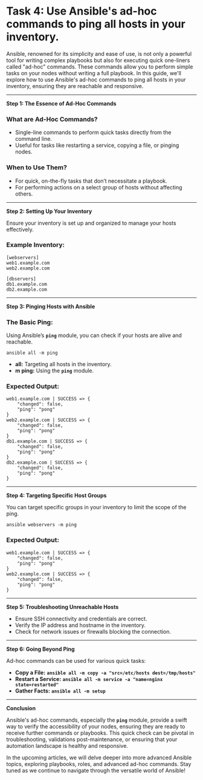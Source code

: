 # Task 4: Use Ansible's ad-hoc commands to ping all hosts in your inventory.

Ansible, renowned for its simplicity and ease of use, is not only a powerful tool for writing complex playbooks but also for executing quick one-liners called "ad-hoc" commands. These commands allow you to perform simple tasks on your nodes without writing a full playbook. In this guide, we'll explore how to use Ansible's ad-hoc commands to ping all hosts in your inventory, ensuring they are reachable and responsive.

---

**Step 1: The Essence of Ad-Hoc Commands**

### **What are Ad-Hoc Commands?**

- Single-line commands to perform quick tasks directly from the command line.
- Useful for tasks like restarting a service, copying a file, or pinging nodes.

### **When to Use Them?**

- For quick, on-the-fly tasks that don’t necessitate a playbook.
- For performing actions on a select group of hosts without affecting others.

---

**Step 2: Setting Up Your Inventory**

Ensure your inventory is set up and organized to manage your hosts effectively.

### **Example Inventory:**

```
[webservers]
web1.example.com
web2.example.com

[dbservers]
db1.example.com
db2.example.com
```

---

**Step 3: Pinging Hosts with Ansible**

### **The Basic Ping:**

Using Ansible’s **`ping`** module, you can check if your hosts are alive and reachable.

```
ansible all -m ping
```

- **all:** Targeting all hosts in the inventory.
- **m ping:** Using the **`ping`** module.

### **Expected Output:**

```
web1.example.com | SUCCESS => {
    "changed": false,
    "ping": "pong"
}
web2.example.com | SUCCESS => {
    "changed": false,
    "ping": "pong"
}
db1.example.com | SUCCESS => {
    "changed": false,
    "ping": "pong"
}
db2.example.com | SUCCESS => {
    "changed": false,
    "ping": "pong"
}
```

---

**Step 4: Targeting Specific Host Groups**

You can target specific groups in your inventory to limit the scope of the ping.

```
ansible webservers -m ping
```

### **Expected Output:**

```
web1.example.com | SUCCESS => {
    "changed": false,
    "ping": "pong"
}
web2.example.com | SUCCESS => {
    "changed": false,
    "ping": "pong"
}
```

---

**Step 5: Troubleshooting Unreachable Hosts**

- Ensure SSH connectivity and credentials are correct.
- Verify the IP address and hostname in the inventory.
- Check for network issues or firewalls blocking the connection.

---

**Step 6: Going Beyond Ping**

Ad-hoc commands can be used for various quick tasks:

- **Copy a File:** **`ansible all -m copy -a "src=/etc/hosts dest=/tmp/hosts"`**
- **Restart a Service:** **`ansible all -m service -a "name=nginx state=restarted"`**
- **Gather Facts:** **`ansible all -m setup`**

---

**Conclusion**

Ansible's ad-hoc commands, especially the **`ping`** module, provide a swift way to verify the accessibility of your nodes, ensuring they are ready to receive further commands or playbooks. This quick check can be pivotal in troubleshooting, validations post-maintenance, or ensuring that your automation landscape is healthy and responsive.

In the upcoming articles, we will delve deeper into more advanced Ansible topics, exploring playbooks, roles, and advanced ad-hoc commands. Stay tuned as we continue to navigate through the versatile world of Ansible!